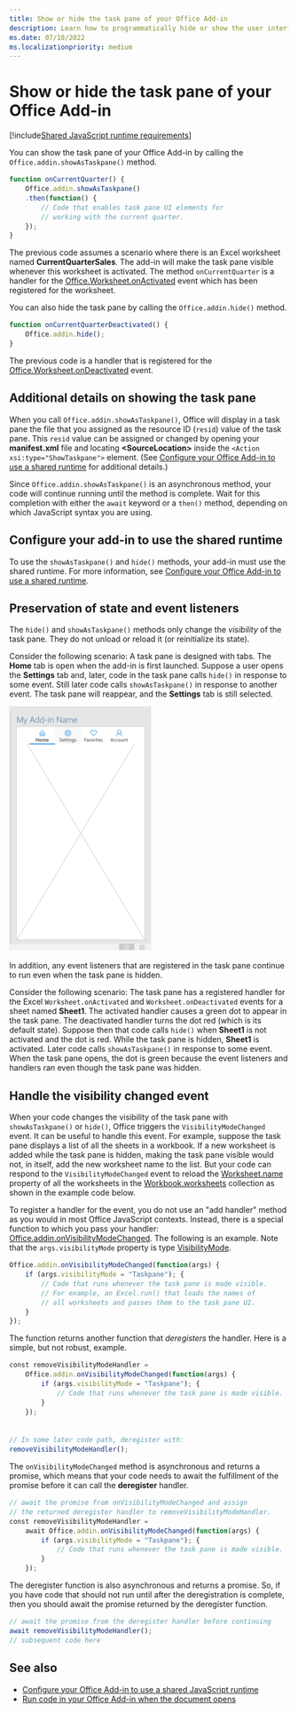 ```yaml
---
title: Show or hide the task pane of your Office Add-in
description: Learn how to programmatically hide or show the user interface of an add-in while it runs continuously.
ms.date: 07/18/2022
ms.localizationpriority: medium
---
```


# Show or hide the task pane of your Office Add-in

[!include[Shared JavaScript runtime requirements](../includes/shared-runtime-requirements-note.md)]

You can show the task pane of your Office Add-in by calling the `Office.addin.showAsTaskpane()` method.

```javascript
function onCurrentQuarter() {
    Office.addin.showAsTaskpane()
    .then(function() {
        // Code that enables task pane UI elements for
        // working with the current quarter.
    });
}
```

The previous code assumes a scenario where there is an Excel worksheet named **CurrentQuarterSales**. The add-in will make the task pane visible whenever this worksheet is activated. The method `onCurrentQuarter` is a handler for the [Office.Worksheet.onActivated](/javascript/api/excel/excel.worksheet?view=excel-js-preview&preserve-view=true#excel-excel-worksheet-onactivated-member) event which has been registered for the worksheet.

You can also hide the task pane by calling the `Office.addin.hide()` method.

```javascript
function onCurrentQuarterDeactivated() {
    Office.addin.hide();
}
```

The previous code is a handler that is registered for the [Office.Worksheet.onDeactivated](/javascript/api/excel/excel.worksheet?view=excel-js-preview&preserve-view=true#excel-excel-worksheet-ondeactivated-member) event.

## Additional details on showing the task pane

When you call `Office.addin.showAsTaskpane()`, Office will display in a task pane the file that you assigned as the resource ID (`resid`) value of the task pane. This `resid` value can be assigned or changed by opening your **manifest.xml** file and locating **\<SourceLocation\>** inside the `<Action xsi:type="ShowTaskpane">` element.
(See [Configure your Office Add-in to use a shared runtime](configure-your-add-in-to-use-a-shared-runtime.md) for additional details.)

Since `Office.addin.showAsTaskpane()` is an asynchronous method, your code will continue running until the method is complete. Wait for this completion with either the `await` keyword or a `then()` method, depending on which JavaScript syntax you are using.

## Configure your add-in to use the shared runtime

To use the `showAsTaskpane()` and `hide()` methods, your add-in must use the shared runtime. For more information, see [Configure your Office Add-in to use a shared runtime](configure-your-add-in-to-use-a-shared-runtime.md).

## Preservation of state and event listeners

The `hide()` and `showAsTaskpane()` methods only change the *visibility* of the task pane. They do not unload or reload it (or reinitialize its state).

Consider the following scenario: A task pane is designed with tabs. The **Home** tab is open when the add-in is first launched. Suppose a user opens the **Settings** tab and, later, code in the task pane calls `hide()` in response to some event. Still later code calls `showAsTaskpane()` in response to another event. The task pane will reappear, and the **Settings** tab is still selected.

![A task pane that has four tabs labelled Home, Settings, Favorites, and Accounts.](../images/TaskpaneWithTabs.png)

In addition, any event listeners that are registered in the task pane continue to run even when the task pane is hidden.

Consider the following scenario: The task pane has a registered handler for the Excel `Worksheet.onActivated` and `Worksheet.onDeactivated` events for a sheet named **Sheet1**. The activated handler causes a green dot to appear in the task pane. The deactivated handler turns the dot red (which is its default state). Suppose then that code calls `hide()` when **Sheet1** is not activated and the dot is red. While the task pane is hidden, **Sheet1** is activated. Later code calls `showAsTaskpane()` in response to some event. When the task pane opens, the dot is green because the event listeners and handlers ran even though the task pane was hidden.

## Handle the visibility changed event

When your code changes the visibility of the task pane with `showAsTaskpane()` or `hide()`, Office triggers the `VisibilityModeChanged` event. It can be useful to handle this event. For example, suppose the task pane displays a list of all the sheets in a workbook. If a new worksheet is added while the task pane is hidden, making the task pane visible would not, in itself, add the new worksheet name to the list. But your code can respond to the `VisibilityModeChanged` event to reload the [Worksheet.name](/javascript/api/excel/excel.worksheet#excel-excel-worksheet-name-member) property of all the worksheets in the [Workbook.worksheets](/javascript/api/excel/excel.workbook#excel-excel-workbook-worksheets-member) collection as shown in the example code below.

To register a handler for the event, you do not use an "add handler" method as you would in most Office JavaScript contexts. Instead, there is a special function to which you pass your handler: [Office.addin.onVisibilityModeChanged](/javascript/api/office/office.addin#office-office-addin-onvisibilitymodechanged-member(1)). The following is an example. Note that the `args.visibilityMode` property is type [VisibilityMode](/javascript/api/office/office.visibilitymode).

```javascript
Office.addin.onVisibilityModeChanged(function(args) {
    if (args.visibilityMode = "Taskpane"); {
        // Code that runs whenever the task pane is made visible.
        // For example, an Excel.run() that loads the names of
        // all worksheets and passes them to the task pane UI.
    }
});
```

The function returns another function that *deregisters* the handler. Here is a simple, but not robust, example.

```javascript
const removeVisibilityModeHandler =
    Office.addin.onVisibilityModeChanged(function(args) {
        if (args.visibilityMode = "Taskpane"); {
            // Code that runs whenever the task pane is made visible.
        }
    });


// In some later code path, deregister with:
removeVisibilityModeHandler();
```

The `onVisibilityModeChanged` method is asynchronous and returns a promise, which means that your code needs to await the fulfillment of the promise before it can call the **deregister** handler.

```javascript
// await the promise from onVisibilityModeChanged and assign
// the returned deregister handler to removeVisibilityModeHandler.
const removeVisibilityModeHandler =
    await Office.addin.onVisibilityModeChanged(function(args) {
        if (args.visibilityMode = "Taskpane"); {
            // Code that runs whenever the task pane is made visible.
        }
    });
```

The deregister function is also asynchronous and returns a promise. So, if you have code that should not run until after the deregistration is complete, then you should await the promise returned by the deregister function.

```javascript
// await the promise from the deregister handler before continuing
await removeVisibilityModeHandler();
// subsequent code here
```

## See also

- [Configure your Office Add-in to use a shared JavaScript runtime](configure-your-add-in-to-use-a-shared-runtime.md)
- [Run code in your Office Add-in when the document opens](run-code-on-document-open.md)

